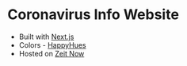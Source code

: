 # Coronavirus Info Website

* Built with [Next.js](https://nextjs.org/)
* Colors - [HappyHues](https://www.happyhues.co/palettes/6)
* Hosted on [Zeit Now](https://zeit.co/)

